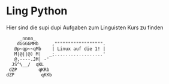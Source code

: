 # Ling Python 
Hier sind die supi dupi Aufgaben zum Linguisten Kurs zu finden

         _nnnn_                      
        dGGGGMMb     ,"""""""""""""""""".
       @p~qp~~qMb    | Linux auf die 1! |
       M|@||@) M|   _;..................'
       @,----.JM| -'
      JS^\__/  qKL
     dZP        qKRb
    dZP          qKKb
